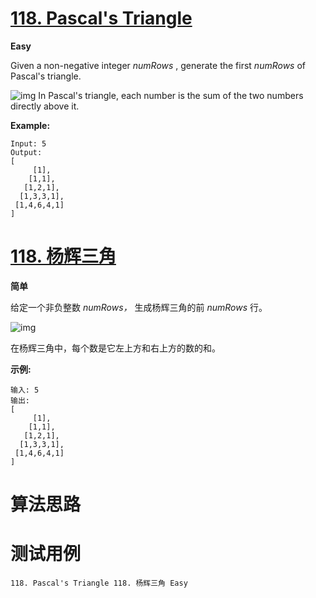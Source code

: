 # [118. Pascal's Triangle][enTitle]

**Easy**

Given a non-negative integer  *numRows* , generate the first  *numRows*  of Pascal's triangle.

![img](https://upload.wikimedia.org/wikipedia/commons/0/0d/PascalTriangleAnimated2.gif) In Pascal's triangle, each number is the sum of the two numbers directly above it.

**Example:** 

```
Input: 5
Output:
[
     [1],
    [1,1],
   [1,2,1],
  [1,3,3,1],
 [1,4,6,4,1]
]

```


# [118. 杨辉三角][cnTitle]

**简单**

给定一个非负整数  *numRows，* 生成杨辉三角的前  *numRows* 行。

![img](https://upload.wikimedia.org/wikipedia/commons/0/0d/PascalTriangleAnimated2.gif)

在杨辉三角中，每个数是它左上方和右上方的数的和。

**示例:** 

```
输入: 5
输出:
[
     [1],
    [1,1],
   [1,2,1],
  [1,3,3,1],
 [1,4,6,4,1]
]
```




# 算法思路

# 测试用例
```
118. Pascal's Triangle 118. 杨辉三角 Easy
```

[enTitle]: https://leetcode.com/problems/pascals-triangle/
[cnTitle]: https://leetcode-cn.com/problems/pascals-triangle/
